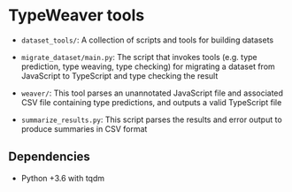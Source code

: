 # TypeWeaver tools

* `dataset_tools/`: A collection of scripts and tools for building datasets

* `migrate_dataset/main.py`: The script that invokes tools (e.g. type
  prediction, type weaving, type checking) for migrating a dataset from
  JavaScript to TypeScript and type checking the result

* `weaver/`: This tool parses an unannotated JavaScript file and associated CSV
  file containing type predictions, and outputs a valid TypeScript file

* `summarize_results.py`: This script parses the results and error output to
  produce summaries in CSV format

## Dependencies

* Python +3.6 with tqdm
